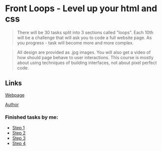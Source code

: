 # Front Loops - Level up your html and css

> There will be 30 tasks split into 3 sections called "loops". Each 10th will be a challenge that will ask you to code a full website page. As you progress - task will become more and more complex.

> All design are provided as .jpg images. You will also get a video of how should page behave to user interactions. This course is mostly about using techniques of building interfaces, not about pixel perfect code.

## Links

[Webpage](https://frontloops.io/)

[Author](https://github.com/BananaBobby)

### Finished tasks by me:

* [Step 1](https://github.com/Karol-Waliszewski/FrontLoops/tree/master/step1)
* [Step 2](https://github.com/Karol-Waliszewski/FrontLoops/tree/master/step2)
* [Step 3](https://github.com/Karol-Waliszewski/FrontLoops/tree/master/step3)
* [Step 4](https://github.com/Karol-Waliszewski/FrontLoops/tree/master/step4)
